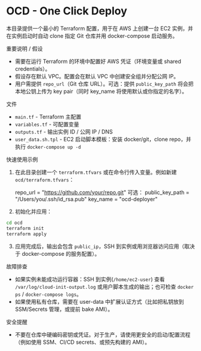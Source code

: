 # OCD - One Click Deploy

本目录提供一个最小的 Terraform 配置，用于在 AWS 上创建一台 EC2 实例，并在实例启动时自动 clone 指定 Git 仓库并用 docker-compose 启动服务。

重要说明 / 假设
- 需要在运行 Terraform 的环境中配置好 AWS 凭证（环境变量或 shared credentials）。
- 假设存在默认 VPC。配置会在默认 VPC 中创建安全组并分配公网 IP。
- 用户需提供 `repo_url`（Git 仓库 URL）。可选：提供 `public_key_path` 将会把本地公钥上传为 key pair（同时 key_name 将使用默认或你指定的名字）。

文件
- `main.tf` - Terraform 主配置
- `variables.tf` - 可配置变量
- `outputs.tf` - 输出实例 ID / 公网 IP / DNS
- `user_data.sh.tpl` - EC2 启动脚本模板：安装 docker/git，clone repo，并执行 `docker-compose up -d`

快速使用示例
1. 在此目录创建一个 `terraform.tfvars` 或在命令行传入变量。例如新建 `ocd/terraform.tfvars`：

   repo_url = "https://github.com/your/repo.git"
   可选：
   public_key_path = "/Users/you/.ssh/id_rsa.pub"
   key_name = "ocd-deployer"

2. 初始化并应用：

```bash
cd ocd
terraform init
terraform apply
```

3. 应用完成后，输出会包含 `public_ip`，SSH 到实例或用浏览器访问应用（取决于 docker-compose 的服务配置）。

故障排查
- 如果实例未能成功运行容器：SSH 到实例(`/home/ec2-user`) 查看 `/var/log/cloud-init-output.log` 或用户脚本生成的输出；也可检查 `docker ps` / `docker-compose logs`。
- 如果使用私有仓库，需要在 user-data 中扩展认证方式（比如把私钥放到 SSM/Secrets 管理，或提前 bake AMI）。

安全提醒
- 不要在仓库中硬编码密钥或凭证。对于生产，请使用更安全的启动/配置流程（例如使用 SSM、CI/CD secrets、或预先构建的 AMI）。
